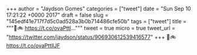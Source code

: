 
+++
author = "Jaydson Gomes"
categories = ["tweet"]
date = "Sun Sep 10 17:21:22 +0000 2017"
draft = false
slug = "145edf41e717f7d5c0ad528a3b0b714486cfe50b"
tags = ["tweet"]
title = """🤔🚲 https://t.co/ovaPttl..."""
tweet = true
micro = true
tweet_url = "https://twitter.com/jaydson/status/906930612539416577"
+++
🤔🚲 https://t.co/ovaPttllJF

